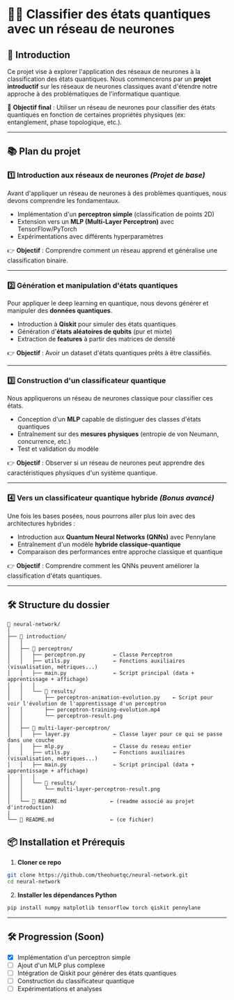 # 🧠🔬 Classifier des états quantiques avec un réseau de neurones

## 🚀 Introduction
Ce projet vise à explorer l'application des réseaux de neurones à la classification des états quantiques. Nous commencerons par un **projet introductif** sur les réseaux de neurones classiques avant d'étendre notre approche à des problématiques de l'informatique quantique.

📌 **Objectif final** : Utiliser un réseau de neurones pour classifier des états quantiques en fonction de certaines propriétés physiques (ex: entanglement, phase topologique, etc.).

---

## 📚 Plan du projet

### **1️⃣ Introduction aux réseaux de neurones** *(Projet de base)*
Avant d'appliquer un réseau de neurones à des problèmes quantiques, nous devons comprendre les fondamentaux.

- Implémentation d'un **perceptron simple** (classification de points 2D)
- Extension vers un **MLP (Multi-Layer Perceptron)** avec TensorFlow/PyTorch
- Expérimentations avec différents hyperparamètres

👉 **Objectif** : Comprendre comment un réseau apprend et généralise une classification binaire.

---

### **2️⃣ Génération et manipulation d'états quantiques**
Pour appliquer le deep learning en quantique, nous devons générer et manipuler des **données quantiques**.

- Introduction à **Qiskit** pour simuler des états quantiques
- Génération d'**états aléatoires de qubits** (pur et mixte)
- Extraction de **features** à partir des matrices de densité

👉 **Objectif** : Avoir un dataset d'états quantiques prêts à être classifiés.

---

### **3️⃣ Construction d'un classificateur quantique**
Nous appliquerons un réseau de neurones classique pour classifier ces états.

- Conception d'un **MLP** capable de distinguer des classes d'états quantiques
- Entraînement sur des **mesures physiques** (entropie de von Neumann, concurrence, etc.)
- Test et validation du modèle

👉 **Objectif** : Observer si un réseau de neurones peut apprendre des caractéristiques physiques d'un système quantique.

---

### **4️⃣ Vers un classificateur quantique hybride** *(Bonus avancé)*
Une fois les bases posées, nous pourrons aller plus loin avec des architectures hybrides :

- Introduction aux **Quantum Neural Networks (QNNs)** avec Pennylane
- Entraînement d'un modèle **hybride classique-quantique**
- Comparaison des performances entre approche classique et quantique

👉 **Objectif** : Comprendre comment les QNNs peuvent améliorer la classification d'états quantiques.

---

## 🛠 Structure du dossier

```
📂 neural-network/
│
├── 📂 introduction/
│   │
│   ├── 📂 perceptron/
│   │   ├── perceptron.py         ← Classe Perceptron
│   │   ├── utils.py              ← Fonctions auxiliaires (visualisation, métriques...)
│   │   ├── main.py               ← Script principal (data + apprentissage + affichage)
│   │   │
│   │   └── 📂 results/
│   │       ├── perceptron-animation-evolution.py    ← Script pour voir l'évolution de l'apprentissage d'un perceptron
│   │       ├── perceptron-training-evolution.mp4       
│   │       └── perceptron-result.png 
│   │
│   ├── 📂 multi-layer-perceptron/
│   │   ├── layer.py              ← Classe layer pour ce qui se passe dans une couche
│   │   ├── mlp.py                ← Classe du reseau entier
│   │   ├── utils.py              ← Fonctions auxiliaires (visualisation, métriques...)
│   │   ├── main.py               ← Script principal (data + apprentissage + affichage)
│   │   │
│   │   └── 📂 results/
│   │       └── multi-layer-perceptron-result.png
│   │
│   └── 📜 README.md              ← (readme associé au projet d'introduction)
│ 
└── 📜 README.md                  ← (ce fichier)
```

## 📦 Installation et Prérequis

1. **Cloner ce repo**
```bash
git clone https://github.com/theohuetqc/neural-network.git
cd neural-network
```

2. **Installer les dépendances Python**
```bash
pip install numpy matplotlib tensorflow torch qiskit pennylane
```

---

## 🛠 Progression (Soon)
- [X] Implémentation d'un perceptron simple
- [ ] Ajout d'un MLP plus complexe
- [ ] Intégration de Qiskit pour générer des états quantiques
- [ ] Construction du classificateur quantique
- [ ] Expérimentations et analyses
